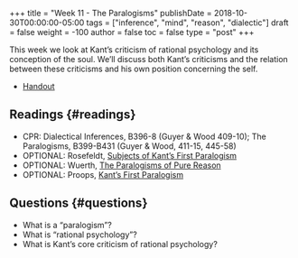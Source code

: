 +++
title = "Week 11 - The Paralogisms"
publishDate = 2018-10-30T00:00:00-05:00
tags = ["inference", "mind", "reason", "dialectic"]
draft = false
weight = -100
author = false
toc = false
type = "post"
+++

This week we look at Kant&rsquo;s criticism of rational psychology and its
conception of the soul. We&rsquo;ll discuss both Kant&rsquo;s criticisms and the
relation between these criticisms and his own position concerning the
self.

-   [Handout](/materials/handouts/handout9-paralogisms.pdf)


## Readings {#readings}

-   CPR: Dialectical Inferences, B396-8 (Guyer & Wood 409-10); The Paralogisms, B399-B431 (Guyer & Wood, 411-15, 445-58)
-   OPTIONAL: Rosefeldt, [Subjects of Kant&rsquo;s First Paralogism](https://www.dropbox.com/s/ltvsixj9iw41x7q/rosefeldt2017a%5FSubjects%5Fof%5FKant%2527s%5FFirst%5FParalogism.pdf?dl=0)
-   OPTIONAL: Wuerth, [The Paralogisms of Pure Reason](https://www.dropbox.com/s/mhwvqhy7gkio1sv/wuerth2010%5Fthe%5Fparalogisms%5Fof%5Fpure%5Freason.pdf?dl=0)
-   OPTIONAL: Proops, [Kant&rsquo;s First Paralogism](https://www.dropbox.com/s/rn7i4kq2u6xghbv/proops2010%5Fkant%2527s%5Ffirst%5Fparalogism.pdf?dl=0)


## Questions {#questions}

-   What is a &ldquo;paralogism&rdquo;?
-   What is &ldquo;rational psychology&rdquo;?
-   What is Kant&rsquo;s core criticism of rational psychology?
